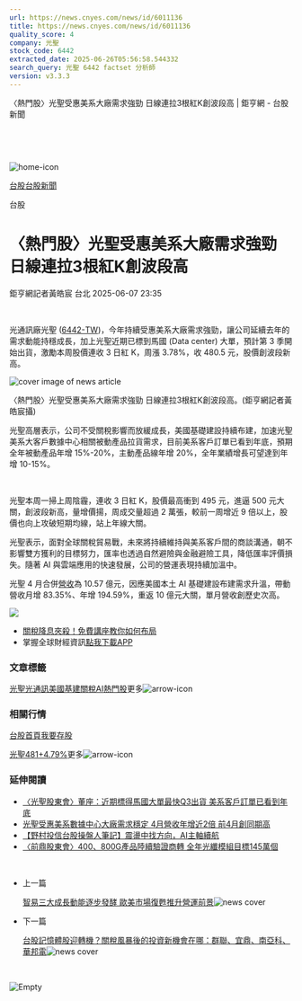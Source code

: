 ```yaml
---
url: https://news.cnyes.com/news/id/6011136
title: https://news.cnyes.com/news/id/6011136
quality_score: 4
company: 光聖
stock_code: 6442
extracted_date: 2025-06-26T05:56:58.544332
search_query: 光聖 6442 factset 分析師
version: v3.3.3
---
```


〈熱門股〉光聖受惠美系大廠需求強勁 日線連拉3根紅K創波段高 | 鉅亨網 - 台股新聞

‌

‌

![home-icon](/assets/icons/breadCrumb/symbol-icon-home.svg)

[台股](/news/cat/tw_stock)[台股新聞](/news/cat/tw_stock_news)

台股

# 〈熱門股〉光聖受惠美系大廠需求強勁 日線連拉3根紅K創波段高

鉅亨網記者黃皓宸 台北 2025-06-07 23:35

‌

光通訊廠光聖 ([6442-TW](https://www.cnyes.com/twstock/6442))，今年持續受惠美系大廠需求強勁，讓公司延續去年的需求動能持穩成長，加上光聖近期已標到馬國 (Data center) 大單，預計第 3 季開始出貨，激勵本周股價連收 3 日紅 K，周漲 3.78%，收 480.5 元，股價創波段新高。

![cover image of news article](/_next/image?url=https%3A%2F%2Fcimg.cnyes.cool%2Fprod%2Fnews%2F6011136%2Fl%2Fa6329fb0390055fe82a196b1b309d94a.jpg&w=3840&q=75)

〈熱門股〉光聖受惠美系大廠需求強勁 日線連拉3根紅K創波段高。(鉅亨網記者黃皓宸攝)

光聖高層表示，公司不受關稅影響而放緩成長，美國基礎建設持續布建，加速光聖美系大客戶數據中心相關被動產品拉貨需求，目前美系客戶訂單已看到年底，預期全年被動產品年增 15%-20%，主動產品線年增 20%，全年業績增長可望達到年增 10-15%。

‌

光聖本周一掃上周陰霾，連收 3 日紅 K，股價最高衝到 495 元，進逼 500 元大關，創波段新高，量增價揚，周成交量超過 2 萬張，較前一周增近 9 倍以上，股價也向上攻破短期均線，站上年線大關。

光聖表示，面對全球關稅貿易戰，未來將持續維持與美系客戶間的商談溝通，朝不影響雙方獲利的目標努力，匯率也透過自然避險與金融避險工具，降低匯率評價損失。隨著 AI 與雲端應用的快速發展，公司的營運表現持續加溫中。

光聖 4 月合併[營收](https://udn.com/search/tagging/2/%E7%87%9F%E6%94%B6)為 10.57 億元，因應美國本土 AI 基礎建設布建需求升溫，帶動營收月增 83.35%、年增 194.59%，重返 10 億元大關，單月營收創歷史次高。

![](https://so.cnyes.com/mobilechart/MobileChart.aspx?markettype=twstock&charttype1=kchart&stockcode=6442&imgwidth=580&imgheight=500&bgcolor=2)

* [關稅降息夾殺！免費講座教你如何布局](https://www.rsc.com.tw/Cnyes_RSC/SeminarBooking2025InvestmentOutlook.aspx?utm_source=anue&utm_medium=usstocks_end)
* 掌握全球財經資訊[點我下載APP](http://www.cnyes.com/app/?utm_source=mweb&utm_medium=HamMenuBanner&utm_campaign=fixed&utm_content=entr)

### 文章標籤

[光聖](https://news.cnyes.com/tag/光聖 "光聖")[光通訊](https://news.cnyes.com/tag/光通訊 "光通訊")[美國基建](https://news.cnyes.com/tag/美國基建 "美國基建")[關稅](https://news.cnyes.com/tag/關稅 "關稅")[AI](https://news.cnyes.com/tag/AI "AI")[熱門股](https://news.cnyes.com/tag/熱門股 "熱門股")更多![arrow-icon](/assets/icons/arrows/arrow-down.svg)

### 相關行情

[台股首頁](https://www.cnyes.com/twstock)[我要存股](https://supr.link/8OHaU)

[光聖481+4.79%](https://www.cnyes.com/twstock/6442)更多![arrow-icon](/assets/icons/arrows/arrow-down.svg)

### 延伸閱讀

* [〈光聖股東會〉董座：近期標得馬國大單最快Q3出貨 美系客戶訂單已看到年底](/news/id/5996925)
* [光聖受惠美系數據中心大廠需求穩定 4月營收年增近2倍 前4月創同期高](/news/id/5970279)
* [【野村投信台股操盤人筆記】震盪中找方向，AI主軸續航](/news/id/6039175)
* [〈前鼎股東會〉400、800G產品陸續驗證商轉 全年光纖模組目標145萬個](/news/id/6038420)

‌

* 上一篇

  [智易三大成長動能逐步發酵 歐美市場復甦推升營運前景](/news/id/6011309)![news cover](https://cimg.cnyes.cool/prod/news/6011309/m/7af11cabfe5377b6670e7df8d4c4fcd1.jpg)
* 下一篇

  [台股記憶體股迎轉機？關稅風暴後的投資新機會在哪：群聯、宜鼎、南亞科、華邦電](/news/id/6010854)![news cover](https://cimg.cnyes.cool/prod/news/6010854/m/f06c3ab8f82cf1a402904986c45c6beb.jpg)

‌

![Empty](/assets/icons/skeleton/empty-image.svg)

‌
